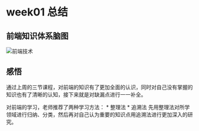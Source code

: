 # week01 总结
## 前端知识体系脑图
![前端技术](media/15864343811110/%E5%89%8D%E7%AB%AF%E6%8A%80%E6%9C%AF.png)

## 感悟
通过上周的三节课程，对前端的知识有了更加全面的认识，同时对自己没有掌握的知识也有了清晰的认知，接下来就是对缺漏点进行一一补全。

对前端的学习，老师推荐了两种学习方法：
    * 整理法
    * 追溯法
先用整理法对所学领域进行归纳、分类，然后再对自己认为重要的知识点用追溯法进行更加深入的研究。